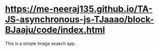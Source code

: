 # https://me-neeraj135.github.io/TA-JS-asynchronous-js-TJaaao/block-BJaaju/code/index.html

This is a simple Image seaech app.
